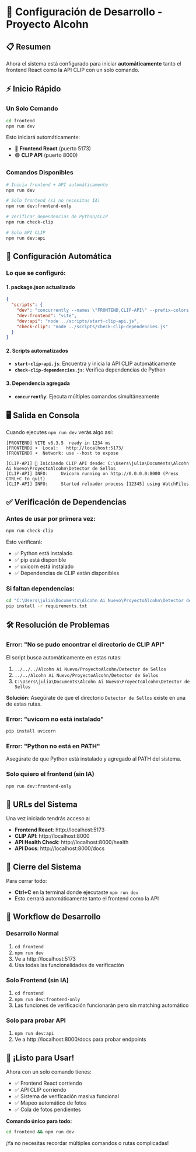 # 🚀 Configuración de Desarrollo - Proyecto Alcohn

## 📋 Resumen

Ahora el sistema está configurado para iniciar **automáticamente** tanto el frontend React como la API CLIP con un solo comando.

## ⚡ Inicio Rápido

### **Un Solo Comando**
```bash
cd frontend
npm run dev
```

Esto iniciará automáticamente:
- 🔵 **Frontend React** (puerto 5173)
- 🟣 **CLIP API** (puerto 8000)

### **Comandos Disponibles**

```bash
# Inicia frontend + API automáticamente
npm run dev

# Solo frontend (si no necesitas IA)
npm run dev:frontend-only

# Verificar dependencias de Python/CLIP
npm run check-clip

# Solo API CLIP
npm run dev:api
```

## 🔧 **Configuración Automática**

### **Lo que se configuró:**

#### 1. **package.json actualizado**
```json
{
  "scripts": {
    "dev": "concurrently --names \"FRONTEND,CLIP-API\" --prefix-colors \"cyan,magenta\" \"npm run dev:frontend\" \"npm run dev:api\"",
    "dev:frontend": "vite",
    "dev:api": "node ../scripts/start-clip-api.js",
    "check-clip": "node ../scripts/check-clip-dependencies.js"
  }
}
```

#### 2. **Scripts automatizados**
- **`start-clip-api.js`**: Encuentra y inicia la API CLIP automáticamente
- **`check-clip-dependencies.js`**: Verifica dependencias de Python

#### 3. **Dependencia agregada**
- **`concurrently`**: Ejecuta múltiples comandos simultáneamente

## 🖥️ **Salida en Consola**

Cuando ejecutes `npm run dev` verás algo así:

```
[FRONTEND] VITE v6.3.5  ready in 1234 ms
[FRONTEND] ➜  Local:   http://localhost:5173/
[FRONTEND] ➜  Network: use --host to expose

[CLIP-API] 🚀 Iniciando CLIP API desde: C:\Users\julia\Documents\Alcohn Ai Nuevo\ProyectoAlcohn\Detector de Sellos
[CLIP-API] INFO:     Uvicorn running on http://0.0.0.0:8000 (Press CTRL+C to quit)
[CLIP-API] INFO:     Started reloader process [12345] using WatchFiles
```

## ✅ **Verificación de Dependencias**

### **Antes de usar por primera vez:**
```bash
npm run check-clip
```

Esto verificará:
- ✅ Python está instalado
- ✅ pip está disponible
- ✅ uvicorn está instalado
- ✅ Dependencias de CLIP están disponibles

### **Si faltan dependencias:**
```bash
cd "C:\Users\julia\Documents\Alcohn Ai Nuevo\ProyectoAlcohn\Detector de Sellos"
pip install -r requirements.txt
```

## 🛠️ **Resolución de Problemas**

### **Error: "No se pudo encontrar el directorio de CLIP API"**
El script busca automáticamente en estas rutas:
1. `../../../Alcohn Ai Nuevo/ProyectoAlcohn/Detector de Sellos`
2. `../../Alcohn Ai Nuevo/ProyectoAlcohn/Detector de Sellos`
3. `C:\Users\julia\Documents\Alcohn Ai Nuevo\ProyectoAlcohn\Detector de Sellos`

**Solución**: Asegúrate de que el directorio `Detector de Sellos` existe en una de estas rutas.

### **Error: "uvicorn no está instalado"**
```bash
pip install uvicorn
```

### **Error: "Python no está en PATH"**
Asegúrate de que Python está instalado y agregado al PATH del sistema.

### **Solo quiero el frontend (sin IA)**
```bash
npm run dev:frontend-only
```

## 🎯 **URLs del Sistema**

Una vez iniciado tendrás acceso a:

- **Frontend React**: http://localhost:5173
- **CLIP API**: http://localhost:8000
- **API Health Check**: http://localhost:8000/health
- **API Docs**: http://localhost:8000/docs

## 🔄 **Cierre del Sistema**

Para cerrar todo:
- **Ctrl+C** en la terminal donde ejecutaste `npm run dev`
- Esto cerrará automáticamente tanto el frontend como la API

## 🚀 **Workflow de Desarrollo**

### **Desarrollo Normal**
1. `cd frontend`
2. `npm run dev`
3. Ve a http://localhost:5173
4. Usa todas las funcionalidades de verificación

### **Solo Frontend (sin IA)**
1. `cd frontend`
2. `npm run dev:frontend-only`
3. Las funciones de verificación funcionarán pero sin matching automático

### **Solo para probar API**
1. `npm run dev:api`
2. Ve a http://localhost:8000/docs para probar endpoints

## 🎉 **¡Listo para Usar!**

Ahora con un solo comando tienes:
- ✅ Frontend React corriendo
- ✅ API CLIP corriendo
- ✅ Sistema de verificación masiva funcional
- ✅ Mapeo automático de fotos
- ✅ Cola de fotos pendientes

**Comando único para todo:**
```bash
cd frontend && npm run dev
```

¡Ya no necesitas recordar múltiples comandos o rutas complicadas!